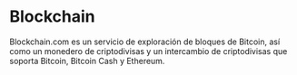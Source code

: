 # Blockchain
Blockchain.com es un servicio de exploración de bloques de Bitcoin, así como un monedero de criptodivisas y un intercambio de criptodivisas que soporta Bitcoin, Bitcoin Cash y Ethereum.
